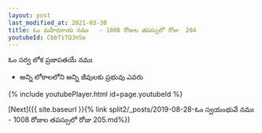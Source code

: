 ```yaml
---
layout: post
last_modified_at: 2021-03-30
title: ఓం మహీధరాయ నమః   - 1008 రోజుల తపస్సులో రోజు  204
youtubeId: CbbTiTQJnSo
---
```

 
 
 ఓం సర్వ లోక ప్రజాపతయే నమః  
 
 -  అన్ని లోకాలలోని అన్ని జీవులకు ప్రభువు ఎవరు 
 
  
 
  
 
 
 
 
 
 


{% include youtubePlayer.html id=page.youtubeId %}
 
[Next]({{ site.baseurl }}{% link  split2/_posts/2019-08-28-ఓం స్వయంభువే నమః  - 1008 రోజుల తపస్సులో రోజు  205.md%})
 
